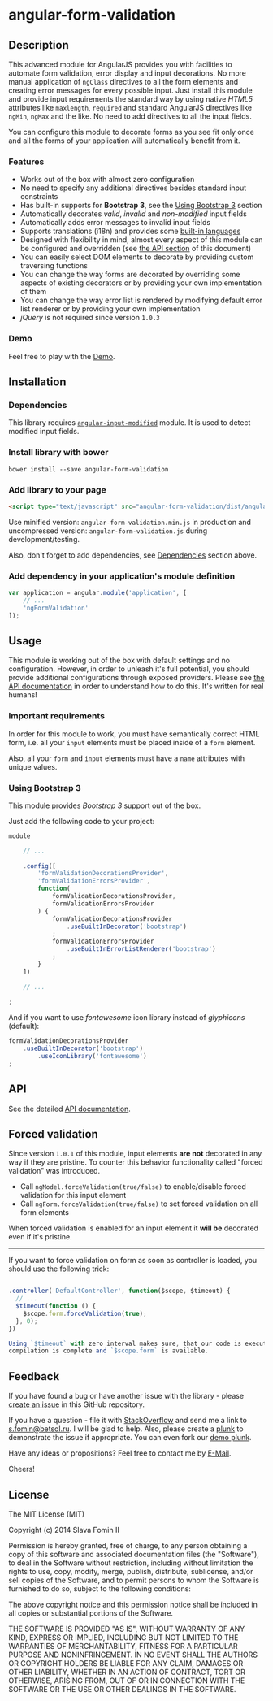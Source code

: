 # angular-form-validation

## Description

This advanced module for AngularJS provides you with facilities to automate form validation,
error display and input decorations. No more manual application of `ngClass` directives
to all the form elements and creating error messages for every possible input.
Just install this module and provide input requirements the standard way by using native *HTML5*
attributes like `maxlength`, `required` and standard AngularJS directives like `ngMin`, `ngMax`
and the like. No need to add directives to all the input fields.

You can configure this module to decorate forms as you see fit only once and all the forms of
your application will automatically benefit from it.

### Features

- Works out of the box with almost zero configuration
- No need to specify any additional directives besides standard input constraints
- Has built-in supports for **Bootstrap 3**, see the [Using Bootstrap 3](#using-bootstrap-3) section
- Automatically decorates *valid*, *invalid* and *non-modified* input fields
- Automatically adds error messages to invalid input fields
- Supports translations (i18n) and provides some [built-in languages][built-in-languages]
- Designed with flexibility in mind, almost every aspect of this module
  can be configured and overridden (see [the API section][docs-api] of this document)
- You can easily select DOM elements to decorate by providing custom traversing functions
- You can change the way forms are decorated by overriding some aspects of existing decorators or
  by providing your own implementation of them
- You can change the way error list is rendered by modifying default error list renderer or
  by providing your own implementation
- *jQuery* is not required since version `1.0.3`
  
### Demo

Feel free to play with the [Demo](http://plnkr.co/edit/dJs5Wye2WEy7T6gEEfIj?p=preview).

## Installation

### Dependencies

This library requires [`angular-input-modified`][github-input-modified] module.
It is used to detect modified input fields.

### Install library with bower

`bower install --save angular-form-validation`

### Add library to your page

``` html
<script type="text/javascript" src="angular-form-validation/dist/angular-form-validation.js"></script>
```

Use minified version: `angular-form-validation.min.js` in production
and uncompressed version: `angular-form-validation.js` during development/testing.

Also, don't forget to add dependencies, see [Dependencies](#dependencies) section above.

### Add dependency in your application's module definition

``` javascript
var application = angular.module('application', [
    // ...
    'ngFormValidation'
]);
```

## Usage

This module is working out of the box with default settings and no configuration.
However, in order to unleash it's full potential, you should provide additional
configurations through exposed providers. Please see [the API documentation][docs-api] in order
to understand how to do this. It's written for real humans!

### Important requirements

In order for this module to work, you must have semantically correct HTML form, i.e.
all your `input` elements must be placed inside of a `form` element.

Also, all your `form` and `input` elements must have a `name` attributes with unique values.

### Using Bootstrap 3

This module provides *Bootstrap 3* support out of the box.

Just add the following code to your project:

```JavaScript
module

    // ...
    
    .config([
        'formValidationDecorationsProvider',
        'formValidationErrorsProvider',
        function(
            formValidationDecorationsProvider,
            formValidationErrorsProvider
        ) {
            formValidationDecorationsProvider
                .useBuiltInDecorator('bootstrap')
            ;
            formValidationErrorsProvider
                .useBuiltInErrorListRenderer('bootstrap')
            ;
        }
    ])
    
    // ...
    
;
```

And if you want to use *fontawesome* icon library instead of *glyphicons* (default):

```JavaScript
formValidationDecorationsProvider
    .useBuiltInDecorator('bootstrap')
        .useIconLibrary('fontawesome')
;
```

## API

See the detailed [API documentation][docs-api].

## Forced validation

Since version `1.0.1` of this module, input elements **are not** decorated in any way if they are pristine.
To counter this behavior functionality called "forced validation" was introduced.

- Call `ngModel.forceValidation(true/false)` to enable/disable forced validation for this input element
- Call `ngForm.forceValidation(true/false)` to set forced validation on all form elements

When forced validation is enabled for an input element it **will be** decorated even if it's pristine.

---

If you want to force validation on form as soon as controller is loaded, you should use the following trick:

```javascript

.controller('DefaultController', function($scope, $timeout) {
  // ...
  $timeout(function () {
    $scope.form.forceValidation(true);
  }, 0);
})

Using `$timeout` with zero interval makes sure, that our code is executed when
compilation is complete and `$scope.form` is available.

```

## Feedback

If you have found a bug or have another issue with the library - please [create an issue][new-issue]
in this GitHub repository.

If you have a question - file it with [StackOverflow][so-ask] and send me a
link to [s.fomin@betsol.ru][email]. I will be glad to help.
Also, please create a [plunk][plunker] to demonstrate the issue if appropriate.
You can even fork our [demo plunk][demo].

Have any ideas or propositions? Feel free to contact me by [E-Mail][email].

Cheers!

## License

The MIT License (MIT)

Copyright (c) 2014 Slava Fomin II

Permission is hereby granted, free of charge, to any person obtaining a copy
of this software and associated documentation files (the "Software"), to deal
in the Software without restriction, including without limitation the rights
to use, copy, modify, merge, publish, distribute, sublicense, and/or sell
copies of the Software, and to permit persons to whom the Software is
furnished to do so, subject to the following conditions:

The above copyright notice and this permission notice shall be included in
all copies or substantial portions of the Software.

THE SOFTWARE IS PROVIDED "AS IS", WITHOUT WARRANTY OF ANY KIND, EXPRESS OR
IMPLIED, INCLUDING BUT NOT LIMITED TO THE WARRANTIES OF MERCHANTABILITY,
FITNESS FOR A PARTICULAR PURPOSE AND NONINFRINGEMENT. IN NO EVENT SHALL THE
AUTHORS OR COPYRIGHT HOLDERS BE LIABLE FOR ANY CLAIM, DAMAGES OR OTHER
LIABILITY, WHETHER IN AN ACTION OF CONTRACT, TORT OR OTHERWISE, ARISING FROM,
OUT OF OR IN CONNECTION WITH THE SOFTWARE OR THE USE OR OTHER DEALINGS IN
THE SOFTWARE.

[so-ask]: http://stackoverflow.com/questions/ask?tags=angularjs,javascript
[email]: mailto:s.fomin@betsol.ru
[plunker]: http://plnkr.co/
[github-input-modified]: //github.com/betsol/angular-input-modified
[docs-api]: docs/api.md
[demo]: http://plnkr.co/edit/dJs5Wye2WEy7T6gEEfIj?p=preview
[new-issue]: //github.com/betsol/angular-form-validation/issues/new
[built-in-languages]: docs/api/errors-provider.md#supported-languages
